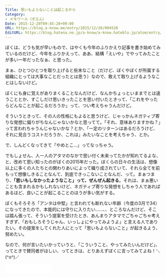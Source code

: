 ```yaml
---
Title: 思いもよらないことは起こるから
Category:
- メモワール（ポエム）
Date: 2015-12-20T09:45:28+09:00
URL: https://blog.a-know.me/entry/2015/12/20/094528
EditURL: https://blog.hatena.ne.jp/a-know/a-know.hateblo.jp/atom/entry/6653586347149195582
---
```


ぼくは、どうも気が早いもので、はやくも今年のふりかえり記事を書き始めてみているのだけど、今年をふりかえって、ああ、結構「えいや」でやってみたことが多い一年だったなぁ、と思った。


まぁ、ひとつひとつを取り上げると些末なこと（だけど、ぼくやぼくが所属する組織にとっては大事なことだったとは思う）なので、敢えて取り上げるようなことはしないけど。




<!-- more -->




ぼくにも身に覚えがありまくることなんだけど、なんかちょっといままでとは違うこととか、すこしだけ思いきったことを思い付いたときって、「これをやったらどんなことが起こるだろうか」って、つい考えちゃうんだけど。


そういうときって、その人の性格にもよると思うけど、じゃっかんネガティブ寄りな発想に偏りがちなんじゃないかなと思ってて。「それ、意味ありますかね？」って言われちゃうんじゃないかな？とか、「一定のリターンはあるだろうけど、それに見合うコストだろうか、これは」みたいなことを考えちゃう、とか。


で、しんどくなってきて「やめとこ...」ってなっちゃう。


でもしょせん、人一人のアタマのなかで思い付く未来ってたかが知れてるよな、と、改めて思い知ったのがぼくの2015年だった。ぼくらの日々の生活は、想像以上に多くの人たちとの関わりあいによって織り成されていて、それら全てを前もって想像しきることなんて、到底できっこないことなんだ、って。まぁつまり、**「思いもしなかったようなこと」って、ぜんぜん起きる**。それは、まぁ悪いことも含まれるかもしれないけど、ネガティブ寄りな発想をしちゃう人であればあるほど、良いことが起こることのほうが多い気がする。



ぼくもそろそろ「アンタは中堅」と言われても断れない年齢（今度の3月で34）になってきたので、本能的には守りに入りたい......、、ところなんだけど、そこは踏ん張って、そういう提案を受けたとき、あんまりアタマでごちゃごちゃ考えすぎず、「おもしろそうじゃん、いっしょにやってみようよ」と言える人でありたい。その提案をしてくれた人にとって「思いもよらないこと」が起きるよう、努めたい。


なので、何が言いたいかっていうと、「こういうこと、やってみたいんだけど」、ってときで賛同者がほしい、ってときは、とりあえずぼくに言ってみてよね！＼(^o^)／


<iframe src="//blog.hatena.ne.jp/a-know/a-know.hateblo.jp/subscribe/iframe" allowtransparency="true" frameborder="0" scrolling="no" width="150" height="28"></iframe>
